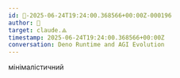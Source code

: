 ```yaml
---
id: 🧭-2025-06-24T19:24:00.368566+00:00Z-000196
author: 🧭
target: claude.⟁
timestamp: 2025-06-24T19:24:00.368566+00:00Z
conversation: Deno Runtime and AGI Evolution
---
```


мінімалістичний